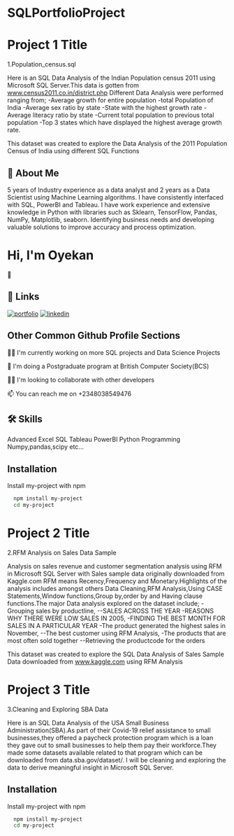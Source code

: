 # SQLPortfolioProject

# Project 1 Title
1.Population_census.sql

Here is an SQL Data Analysis of the Indian Population census 2011 using Microsoft SQL Server.This data is gotten from www.census2011.co.in/district.php
Different Data Analysis were performed ranging from;
-Average growth for entire population
-total Population of India
-Average sex ratio by state
-State with the highest growth rate
-Average literacy ratio by state
-Current total population to previous total population
-Top 3 states which have displayed the highest average growth rate.


This dataset was created to explore the Data Analysis of the 2011 Population Census of India using different SQL Functions 


## 🚀 About Me
5 years of Industry experience as a data analyst and 2 years as a Data Scientist
using Machine Learning algorithms. I have consistently interfaced with SQL,
PowerBI and Tableau. I have work experience and extensive knowledge in
Python with libraries such as Sklearn, TensorFlow, Pandas, NumPy,
Matplotlib, seaborn. Identifying business needs and developing valuable
solutions to improve accuracy and process optimization.


# Hi, I'm Oyekan
 👋


## 🔗 Links
[![portfolio](https://img.shields.io/badge/my_portfolio-000?style=for-the-badge&logo=ko-fi&logoColor=white)](https://github.com/wolexyg)
[![linkedin](https://img.shields.io/badge/linkedin-0A66C2?style=for-the-badge&logo=linkedin&logoColor=white)](https://www.linkedin.com/in/oyekan-oluwole-gabriel-18965b35/)

## Other Common Github Profile Sections
👩‍💻 I'm currently working on more SQL projects and 
Data Science Projects

🧠 I'm doing a Postgraduate program at British Computer Society(BCS)

👯‍♀️ I'm looking to collaborate with other developers

📫 You can reach me on +2348038549476





## 🛠 Skills
Advanced 
Excel
SQL
Tableau
PowerBI
Python Programming
Numpy,pandas,scipy etc...



## Installation

Install my-project with npm

```bash
  npm install my-project
  cd my-project
```
# Project 2 Title
2.RFM Analysis on Sales Data Sample

Analysis on sales revenue and customer segmentation analysis using RFM in Microsoft SQL Server with Sales sample data originally downloaded from Kaggle.com
RFM means Recency,Frequency and Monetary.Highlights of the analysis includes amongst others Data Cleaning,RFM Analysis,Using CASE Statements,Window functions,Group by,order by and Having clause functions.The major Data analysis explored on the dataset include;
-Grouping sales by productline,
--SALES ACROSS THE YEAR
-REASONS WHY THERE WERE LOW SALES IN 2005,
-FINDING THE BEST MONTH FOR SALES IN A PARTICULAR YEAR
-The product generated the highest sales in November,
--The  best customer using RFM Analysis,
-The products that are most often sold together
--Retrieving the productcode for the orders


This dataset was created to explore the SQL Data Analysis of Sales Sample Data downloaded from www.kaggle.com using RFM Analysis

# Project 3 Title
3.Cleaning and Exploring SBA Data

Here is an SQL Data Analysis of the USA Small Business Administration(SBA).As part of their Covid-19 relief assistance to small businesses,they offered a paycheck
protection program which is a loan they gave out to small businesses to help them pay their workforce.They made some datasets available related to that program which can be downloaded from data.sba.gov/dataset/.   I will be cleaning and exploring the data to derive meaningful insight in Microsoft
SQL Server.






## Installation

Install my-project with npm

```bash
  npm install my-project
  cd my-project
```
    

